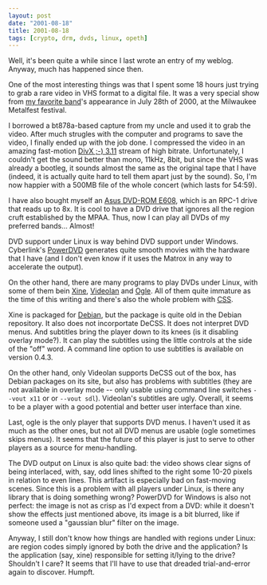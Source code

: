 ```yaml
---
layout: post
date: "2001-08-18"
title: 2001-08-18
tags: [crypto, drm, dvds, linux, opeth]
---
```

Well, it's been quite a while since I last wrote an entry of my
weblog. Anyway, much has happened since then.

One of the most interesting things was that I spent some 18 hours
just trying to grab a rare video in VHS format to a digital file.
It was a very special show from
[my favorite band](http://www.opeth.com)'s appearance in July 28th
of 2000, at the Milwaukee Metalfest festival.

I borrowed a bt878a-based capture from my uncle and used it to grab
the video. After much strugles with the computer and programs to
save the video, I finally ended up with the job done. I compressed
the video in an amazing fast-motion
[DivX ;-) 3.11](http://www.divx.com) stream of high bitrate.
Unfortunately, I couldn't get the sound better than mono, 11kHz,
8bit, but since the VHS was already a bootleg, it sounds almost the
same as the original tape that I have (indeed, it is actually quite
hard to tell them apart just by the sound). So, I'm now happier
with a 500MB file of the whole concert (which lasts for 54:59).

I have also bought myself an
[Asus DVD-ROM E608](http://www.asus.com/), which is an RPC-1 drive
that reads up to 8x. It is cool to have a DVD drive that ignores
all the region cruft established by the MPAA. Thus, now I can play
all DVDs of my preferred bands... Almost!

DVD support under Linux is way behind DVD support under Windows.
Cyberlink's [PowerDVD](http://www.gocyberlink.com/) generates quite
smooth movies with the hardware that I have (and I don't even know
if it uses the Matrox in any way to accelerate the output).

On the other hand, there are many programs to play DVDs under
Linux, with some of them bein [Xine](http://xine.sourceforge.net/),
[Videolan](http://www.videolan.org/) and
[Ogle](http://www.dtek.chalmers.se/groups/dvd/). All of them quite
immature as the time of this writing and there's also the whole
problem with [CSS](http://www.lemuria.org/DeCSS/).

Xine is packaged for [Debian](http://www.debian.org/), but the
package is quite old in the Debian repository. It also does not
incorportate DeCSS. It does not interpret DVD menus. And subtitles
bring the player down to its knees (is it disabling overlay mode?).
It can play the subtitles using the little controls at the side of
the "off" word. A command line option to use subtitles is available
on version 0.4.3.

On the other hand, only Videolan supports DeCSS out of the box, has
Debian packages on its site, but also has problems with subtitles
(they are not available in overlay mode -- only usable using
command line switches `--vout x11` or or `--vout sdl`). Videolan's
subtitles are ugly. Overall, it seems to be a player with a good
potential and better user interface than xine.

Last, ogle is the only player that supports DVD menus. I haven't
used it as much as the other ones, but not all DVD menus are usable
(ogle sometimes skips menus). It seems that the future of this
player is just to serve to other players as a source for
menu-handling.

The DVD output on Linux is also quite bad: the video shows clear
signs of being interlaced, with, say, odd lines shifted to the
right some 10-20 pixels in relation to even lines. This artifact is
especially bad on fast-moving scenes. Since this is a problem with
all players under Linux, is there any library that is doing
something wrong? PowerDVD for Windows is also not perfect: the
image is not as crisp as I'd expect from a DVD: while it doesn't
show the effects just mentioned above, its image is a bit blurred,
like if someone used a "gaussian blur" filter on the image.

Anyway, I still don't know how things are handled with regions
under Linux: are region codes simply ignored by both the drive and
the application? Is the application (say, xine) responsible for
setting it/lying to the drive? Shouldn't I care? It seems that I'll
have to use that dreaded trial-and-error again to discover.
Humpft.


